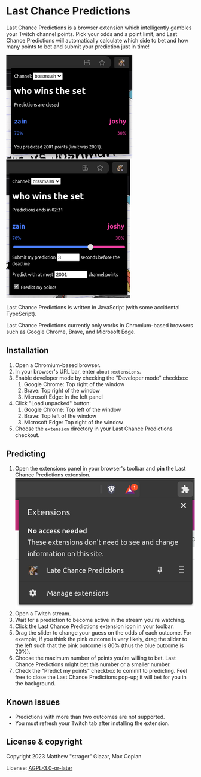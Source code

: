 # Last Chance Predictions

Last Chance Predictions is a browser extension which intelligently gambles your
Twitch channel points. Pick your odds and a point limit, and Last Chance
Predictions will automatically calculate which side to bet and how many points
to bet and submit your prediction just in time!

![](./docs/closed-prediction.png)
![](./docs/open-prediction.png)

Last Chance Predictions is written in JavaScript (with some accidental
TypeScript).

Last Chance Predictions currently only works in Chromium-based browsers such as
Google Chrome, Brave, and Microsoft Edge.

## Installation

1. Open a Chromium-based browser.
2. In your browser's URL bar, enter `about:extensions`.
3. Enable developer mode by checking the "Developer mode" checkbox:
   1. Google Chrome: Top right of the window
   2. Brave: Top right of the window
   3. Microsoft Edge: In the left panel
4. Click "Load unpacked" button:
   1. Google Chrome: Top left of the window
   2. Brave: Top left of the window
   3. Microsoft Edge: Top right of the window
5. Choose the `extension` directory in your Last Chance Predictions checkout.

## Predicting

1. Open the extensions panel in your browser's toolbar and **pin** the Last
   Chance Predictions extension.
   ![](./docs/pin-extension.png)
2. Open a Twitch stream.
3. Wait for a prediction to become active in the stream you're watching.
4. Click the Last Chance Predictions extension icon in your toolbar.
5. Drag the slider to change your guess on the odds of each outcome. For
   example, if you think the pink outcome is very likely, drag the slider to the
   left such that the pink outcome is 80% (thus the blue outcome is 20%).
6. Choose the maximum number of points you're willing to bet. Last Chance
   Predictions might bet this number or a smaller number.
7. Check the "Predict my points" checkbox to commit to predicting. Feel free to
   close the Last Chance Predictions pop-up; it will bet for you in the
   background.

## Known issues

* Predictions with more than two outcomes are not supported.
* You must refresh your Twitch tab after installing the extension.

## License & copyright

Copyright 2023 Matthew "strager" Glazar, Max Coplan

License: [AGPL-3.0-or-later](./LICENSE.txt)
